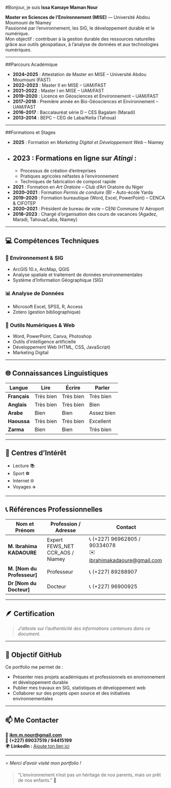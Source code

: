 #Bonjour, je suis **Issa Kamaye Maman Nour**

 **Master en Sciences de l’Environnement (MISE)** — Université Abdou Moumouni de Niamey  
  Passionné par l’environnement, les SIG, le développement durable et le numérique.  
  Mon objectif : contribuer à la gestion durable des ressources naturelles grâce aux outils géospatiaux, à l’analyse de données et aux technologies numériques.

---

##Parcours Académique

- **2024–2025** : Attestation de Master en MISE – Université Abdou Moumouni (FAST)
- **2022–2023** : Master II en MISE – UAM/FAST  
- **2021–2022** : Master I en MISE – UAM/FAST  
- **2019–2020** : Licence en Géosciences et Environnement – UAM/FAST  
- **2017–2018** : Première année en Bio-Géosciences et Environnement – UAM/FAST  
- **2016–2017** : Baccalauréat série D – CES Bagalam (Maradi)  
- **2013–2014** : BEPC – CEG de Laba/Keita (Tahoua)

---

##Formations et Stages

- **2025** : Formation en *Marketing Digital et Développement Web* – Niamey  
- **2023** : Formations en ligne sur *Atingi* :
  ---
  - Processus de création d’entreprises  
  - Pratiques agricoles néfastes à l’environnement  
  - Techniques de fabrication de compost rapide  
- **2021** : Formation en *Art Oratoire* – Club d’Art Oratoire du Niger  
- **2020–2021** : Formation *Permis de conduire (B)* – Auto-école Yarda  
- **2019–2020** : Formation bureautique (Word, Excel, PowerPoint) – CENCA & CIFOTEP  
- **2020–2021** : Président de bureau de vote – CENI Commune IV Aéroport  
- **2018–2023** : Chargé d’organisation des cours de vacances (Agadez, Maradi, Tahoua/Laba, Niamey)

---

## 💻 Compétences Techniques

### 🌿 Environnement & SIG
- ArcGIS 10.x, ArcMap, QGIS  
- Analyse spatiale et traitement de données environnementales  
- Système d’Information Géographique (SIG)

### 📊 Analyse de Données
- Microsoft Excel, SPSS, R, Access  
- Zotero (gestion bibliographique)

### 🧠 Outils Numériques & Web
- Word, PowerPoint, Canva, Photoshop  
- Outils d’intelligence artificielle  
- Développement Web (HTML, CSS, JavaScript)  
- Marketing Digital

---

## 🌐 Connaissances Linguistiques

| Langue  | Lire | Écrire | Parler |
|----------|------|--------|--------|
| **Français** | Très bien | Très bien | Très bien |
| **Anglais**  | Très bien | Très bien | Bien |
| **Arabe**    | Bien | Bien | Assez bien |
| **Haoussa**  | Très bien | Très bien | Excellent |
| **Zarma**    | Bien | Bien | Très bien |

---

## 🎯 Centres d’Intérêt

- Lecture 📚  
- Sport ⚽  
- Internet 🌐  
- Voyages ✈️  

---

## 📞 Références Professionnelles

| Nom et Prénom | Profession / Adresse | Contact |
|----------------|----------------------|----------|
| **M. Ibrahima KADAOURE** | Expert FEWS_NET CCR_AOS / Niamey | 📞 (+227) 96962805 / 90334078 <br> ✉️ ibrahimakadaoure@gmail.com |
| **M. [Nom du Professeur]** | Professeur | 📞 (+227) 89288907 |
| **Dr [Nom du Docteur]** | Docteur | 📞 (+227) 96900925 |

---

## 🪶 Certification

> *J’atteste sur l’authenticité des informations contenues dans ce document.*

---

## 🚀 Objectif GitHub

Ce portfolio me permet de :
- Présenter mes projets académiques et professionnels en environnement et développement durable  
- Publier mes travaux en SIG, statistiques et développement web  
- Collaborer sur des projets open source et des initiatives environnementales  

---

## 📫 Me Contacter

📧 **ikm.m.nour@gmail.com**  
📱 **(+227) 89037519 / 94415199**  
🌍 **LinkedIn :** [Ajoute ton lien ici](#)

---

⭐ *Merci d’avoir visité mon portfolio !*  
> “L’environnement n’est pas un héritage de nos parents, mais un prêt de nos enfants.” 🌱
